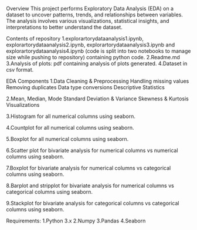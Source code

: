 Overview
This project performs Exploratory Data Analysis (EDA) on a dataset to uncover patterns, trends, and relationships between variables. The analysis involves various visualizations, statistical insights, and interpretations to better understand the dataset.

Contents of repository
1.explorartorydataanalysis1.ipynb, explorartorydataanalysis2.ipynb, explorartorydataanalysis3.ipynb and explorartorydataanalysis4.ipynb (code is split into two notebooks to manage size while pushing to repository) containing python code.
2.Readme.md
3.Analysis of plots: pdf containing analysis of plots generated.
4.Dataset in csv format.

EDA Components
1.Data Cleaning & Preprocessing
Handling missing values
Removing duplicates
Data type conversions
Descriptive Statistics

2.Mean, Median, Mode
Standard Deviation & Variance
Skewness & Kurtosis
Visualizations

3.Histogram for all numerical columns using seaborn.

4.Countplot for all numerical columns using seaborn.

5.Boxplot for all numerical columns using seaborn.

6.Scatter plot for bivariate analysis for numerical columns vs numerical columns using seaborn.

7.Boxplot for bivariate analysis for numerical columns vs categorical columns using seaborn.

8.Barplot and stripplot for bivariate analysis for numerical columns vs categorical columns using seaborn.

9.Stackplot for bivariate analysis for categorical columns vs categorical columns using seaborn.

Requirements:
1.Python 3.x
2.Numpy
3.Pandas
4.Seaborn